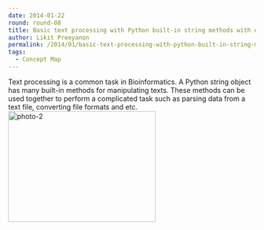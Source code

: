 ```yaml
---
date: 2014-01-22
round: round-08
title: Basic text processing with Python built-in string methods with examples
author: Likit Preeyanon
permalink: /2014/01/basic-text-processing-with-python-built-in-string-methods-with-examples/
tags:
  - Concept Map
---
```

Text processing is a common task in Bioinformatics. A Python string object has many built-in methods for manipulating texts. These methods can be used together to perform a complicated task such as parsing data from a text file, converting file formats and etc.[<img class="alignnone size-medium wp-image-5565" alt="photo-2" src="http://teaching.software-carpentry.org/wp-content/uploads/2014/01/photo-2-e1390367320466-300x225.jpg" width="300" height="225" />][1]

 [1]: http://teaching.software-carpentry.org/wp-content/uploads/2014/01/photo-2.jpg
